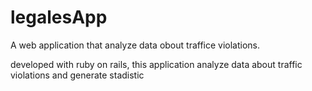 # legalesApp

A web application that analyze data obout traffice violations.

developed with ruby on rails, this application analyze data about traffic violations and generate stadistic 
